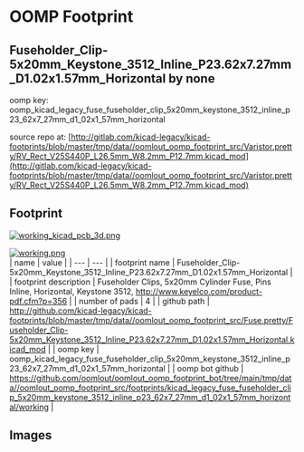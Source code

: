 # OOMP Footprint  
## Fuseholder_Clip-5x20mm_Keystone_3512_Inline_P23.62x7.27mm_D1.02x1.57mm_Horizontal  by none  
  
oomp key: oomp_kicad_legacy_fuse_fuseholder_clip_5x20mm_keystone_3512_inline_p23_62x7_27mm_d1_02x1_57mm_horizontal  
  
source repo at: [http://gitlab.com/kicad-legacy/kicad-footprints/blob/master/tmp/data//oomlout_oomp_footprint_src/Varistor.pretty/RV_Rect_V25S440P_L26.5mm_W8.2mm_P12.7mm.kicad_mod](http://gitlab.com/kicad-legacy/kicad-footprints/blob/master/tmp/data//oomlout_oomp_footprint_src/Varistor.pretty/RV_Rect_V25S440P_L26.5mm_W8.2mm_P12.7mm.kicad_mod)  
## Footprint  
  
[![working_kicad_pcb_3d.png](working_kicad_pcb_3d_600.png)](working_kicad_pcb_3d.png)  
  
[![working.png](working_600.png)](working.png)  
| name | value | 
| --- | --- | 
| footprint name | Fuseholder_Clip-5x20mm_Keystone_3512_Inline_P23.62x7.27mm_D1.02x1.57mm_Horizontal | 
| footprint description | Fuseholder Clips, 5x20mm Cylinder Fuse, Pins Inline, Horizontal, Keystone 3512, http://www.keyelco.com/product-pdf.cfm?p=356 | 
| number of pads | 4 | 
| github path | http://github.com/kicad-legacy/kicad-footprints/blob/master/tmp/data//oomlout_oomp_footprint_src/Fuse.pretty/Fuseholder_Clip-5x20mm_Keystone_3512_Inline_P23.62x7.27mm_D1.02x1.57mm_Horizontal.kicad_mod | 
| oomp key | oomp_kicad_legacy_fuse_fuseholder_clip_5x20mm_keystone_3512_inline_p23_62x7_27mm_d1_02x1_57mm_horizontal | 
| oomp bot github | https://github.com/oomlout/oomlout_oomp_footprint_bot/tree/main/tmp/data//oomlout_oomp_footprint_src/footprints/kicad_legacy_fuse_fuseholder_clip_5x20mm_keystone_3512_inline_p23_62x7_27mm_d1_02x1_57mm_horizontal/working | 
## Images  
